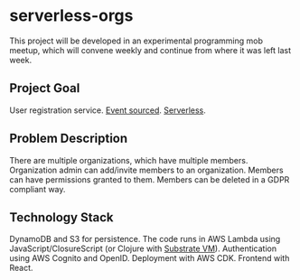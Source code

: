 # serverless-orgs

This project will be developed in an experimental programming mob meetup, which will convene weekly and continue from where it was left last week.

## Project Goal

User registration service.
[Event sourced](https://martinfowler.com/eaaDev/EventSourcing.html).
[Serverless](https://medium.com/@PaulDJohnston/a-simple-definition-of-serverless-8492adfb175a).

## Problem Description

There are multiple organizations, which have multiple members. Organization admin can add/invite members to an organization. Members can have permissions granted to them. Members can be deleted in a GDPR compliant way.

## Technology Stack

DynamoDB and S3 for persistence. The code runs in AWS Lambda using JavaScript/ClosureScript (or Clojure with [Substrate VM](https://www.graalvm.org/docs/reference-manual/aot-compilation/)). Authentication using AWS Cognito and OpenID. Deployment with AWS CDK. Frontend with React.
